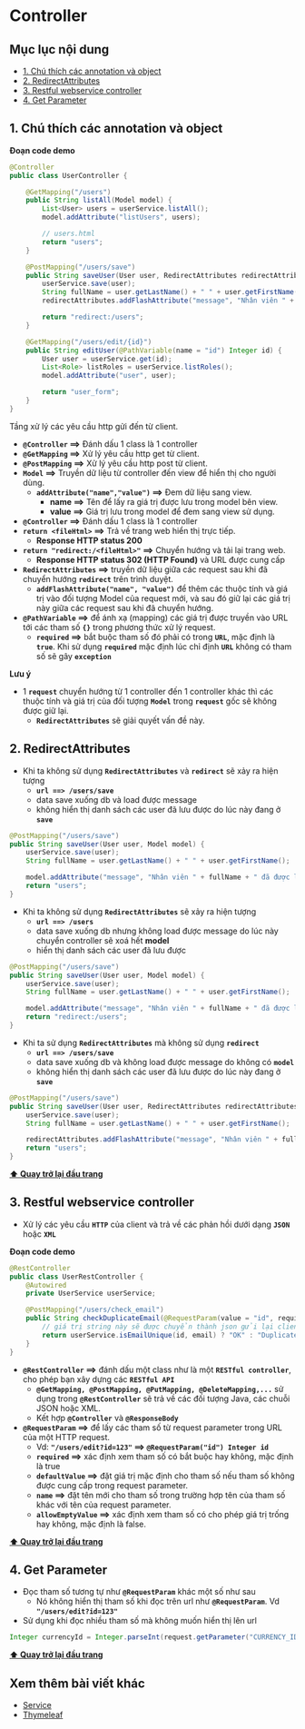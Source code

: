 # Controller

## Mục lục nội dung

- [1. Chú thích các annotation và object](#1-chú-thích-các-annotation-và-object)
- [2. RedirectAttributes](#2-redirectattributes)
- [3. Restful webservice controller](#3-restful-webservice-controller)
- [4. Get Parameter](#4-get-parameter)

## 1. Chú thích các annotation và object

**Đoạn code demo**

```java
@Controller
public class UserController {

    @GetMapping("/users")
    public String listAll(Model model) {
        List<User> users = userService.listAll();
        model.addAttribute("listUsers", users);

        // users.html
        return "users";
    }

    @PostMapping("/users/save")
    public String saveUser(User user, RedirectAttributes redirectAttributes) {
        userService.save(user);
        String fullName = user.getLastName() + " " + user.getFirstName();
        redirectAttributes.addFlashAttribute("message", "Nhân viên " + fullName + " đã được lưu thành công");

        return "redirect:/users";
    }

    @GetMapping("/users/edit/{id}")
    public String editUser(@PathVariable(name = "id") Integer id) {
        User user = userService.get(id);
        List<Role> listRoles = userService.listRoles();
        model.addAttribute("user", user);

        return "user_form";
    }
}
```

Tầng xử lý các yêu cầu http gửi đến từ client.

- **`@Controller` ==>** Đánh dấu 1 class là 1 controller
- **`@GetMapping` ==>** Xử lý yêu cầu http get từ client.
- **`@PostMapping` ==>** Xử lý yêu cầu http post từ client.
- **`Model` ==>** Truyền dữ liệu từ controller đến view để hiển thị cho người dùng.
  - **`addAttribute("name","value")` ==>** Đem dữ liệu sang view.
    - **name ==>** Tên để lấy ra giá trị được lưu trong model bên view.
    - **value ==>** Giá trị lưu trong model để đem sang view sử dụng.
- **`@Controller` ==>** Đánh dấu 1 class là 1 controller
- **`return <fileHtml>` ==>** Trả về trang web hiển thị trực tiếp.
  - **Response HTTP status 200**
- **`return "redirect:/<fileHtml>"` ==>** Chuyển hướng và tải lại trang web.
  - **Response HTTP status 302 (HTTP Found)** và URL được cung cấp
- **`RedirectAttributes` ==>** truyền dữ liệu giữa các request sau khi đã chuyển hướng **`redirect`** trên trình duyệt.
  - **`addFlashAttribute("name", "value")`** để thêm các thuộc tính và giá trị vào đối tượng Model của request mới, và sau đó giữ lại các giá trị này giữa các request sau khi đã chuyển hướng.
- **`@PathVariable` ==>** để ánh xạ (mapping) các giá trị được truyền vào URL tới các tham số **`{}`** trong phương thức xử lý request.
    - **`required` ==>** bắt buộc tham số đó phải có trong **`URL`**, mặc định là **`true`**. Khi sử dụng **`required`** mặc định lúc chỉ định **`URL`** không có tham số sẽ gây **`exception`**


**Lưu ý**

- 1 **`request`** chuyển hướng từ 1 controller đến 1 controller khác thì các thuộc tính và giá trị của đối tượng **`Model`** trong **`request`** gốc sẽ không được giữ lại.
  - **`RedirectAttributes`** sẽ giải quyết vấn đề này.

## 2. RedirectAttributes

- Khi ta không sử dụng **`RedirectAttributes`** và **`redirect`** sẽ xảy ra hiện tượng
  - **`url ==> /users/save`**
  - data save xuống db và load được message
  - không hiển thị danh sách các user đã lưu được do lúc này đang ở **`save`**

```java
@PostMapping("/users/save")
public String saveUser(User user, Model model) {
    userService.save(user);
    String fullName = user.getLastName() + " " + user.getFirstName();

    model.addAttribute("message", "Nhân viên " + fullName + " đã được lưu thành công");
    return "users";
}
```

- Khi ta không sử dụng **`RedirectAttributes`** sẽ xảy ra hiện tượng
  - **`url ==> /users`**
  - data save xuống db nhưng không load được message do lúc này chuyển controller sẽ xoá hết **model**
  - hiển thị danh sách các user đã lưu được

```java
@PostMapping("/users/save")
public String saveUser(User user, Model model) {
    userService.save(user);
    String fullName = user.getLastName() + " " + user.getFirstName();

    model.addAttribute("message", "Nhân viên " + fullName + " đã được lưu thành công");
    return "redirect:/users";
}
```

- Khi ta sử dụng **`RedirectAttributes`** mà không sử dụng **`redirect`**
  - **`url ==> /users/save`**
  - data save xuống db và không load được message do không có **`model`**
  - không hiển thị danh sách các user đã lưu được do lúc này đang ở **`save`**

```java
@PostMapping("/users/save")
public String saveUser(User user, RedirectAttributes redirectAttributes) {
    userService.save(user);
    String fullName = user.getLastName() + " " + user.getFirstName();

    redirectAttributes.addFlashAttribute("message", "Nhân viên " + fullName + " đã được lưu thành công");
    return "users";
}
```

**[⬆ Quay trở lại đầu trang](#mục-lục-nội-dung)**

## 3. Restful webservice controller

- Xử lý các yêu cầu **`HTTP`** của client và trả về các phản hồi dưới dạng **`JSON`** hoặc **`XML`**

**Đoạn code demo**

```java
@RestController
public class UserRestController {
    @Autowired
    private UserService userService;

    @PostMapping("/users/check_email")
    public String checkDuplicateEmail(@RequestParam(value = "id", required = false) Integer id, @RequestParam("email") String email) {
        // giá trị string này sẽ được chuyển thành json gửi lại client
        return userService.isEmailUnique(id, email) ? "OK" : "Duplicated";
    }
}
```

- **`@RestController` ==>** đánh dấu một class như là một **`RESTful controller`**, cho phép bạn xây dựng các **`RESTful API`**
    - **`@GetMapping, @PostMapping, @PutMapping, @DeleteMapping,...`** sử dụng trong **`@RestController`** sẽ trả về các đối tượng Java, các chuỗi JSON hoặc XML.
    - Kết hợp **`@Controller`** và **`@ResponseBody`**
- **`@RequestParam` ==>** để lấy các tham số từ request parameter trong URL của một HTTP request.
    - Vd: **`"/users/edit?id=123"` ==> `@RequestParam("id") Integer id`**
    - **`required` ==>** xác định xem tham số có bắt buộc hay không, mặc định là true
    - **`defaultValue` ==>** đặt giá trị mặc định cho tham số nếu tham số không được cung cấp trong request parameter.
    - **`name` ==>** đặt tên mới cho tham số trong trường hợp tên của tham số khác với tên của request parameter.
    - **`allowEmptyValue` ==>** xác định xem tham số có cho phép giá trị trống hay không, mặc định là false.

**[⬆ Quay trở lại đầu trang](#mục-lục-nội-dung)**

## 4. Get Parameter

- Đọc tham số tương tự như **`@RequestParam`** khác một số như sau
  - Nó không hiển thị tham số khi đọc trên url như **`@RequestParam`**. Vd **`"/users/edit?id=123"`**
- Sử dụng khi đọc nhiều tham số mà không muốn hiển thị lên url

```java
Integer currencyId = Integer.parseInt(request.getParameter("CURRENCY_ID"));
```

**[⬆ Quay trở lại đầu trang](#mục-lục-nội-dung)**

## Xem thêm bài viết khác

- [Service](Day007.md)
- [Thymeleaf](Day009.md)

